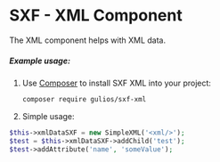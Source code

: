 # SXF - XML Component

The XML component helps with XML data.



##### Example usage:

1. Use [Composer](http://getcomposer.org) to install SXF XML into your project:

    ```bash
    composer require gulios/sxf-xml
    ```

1. Simple usage:


```php
$this->xmlDataSXF = new SimpleXML('<xml/>');
$test = $this->xmlDataSXF->addChild('test');
$test->addAttribute('name', 'someValue');
```
